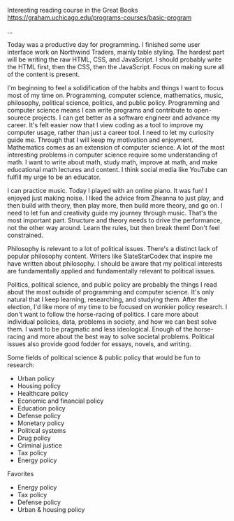 Interesting reading course in the Great Books
https://graham.uchicago.edu/programs-courses/basic-program

...

Today was a productive day for programming. I finished some user interface work on Northwind Traders, mainly table styling. The hardest part will be writing the raw HTML, CSS, and JavaScript. I should probably write the HTML first, then the CSS, then the JavaScript. Focus on making sure all of the content is present.

I'm beginning to feel a solidification of the habits and things I want to focus most of my time on. Programming, computer science, mathematics, music, philosophy, political science, politics, and public policy. Programming and computer science means I can write
programs and contribute to open-sourece projects. I can get better as a software engineer and advance my career. It's felt easier now that I view coding as a tool to improve my computer usage, rather than just a career tool. I need to let my curiosity guide me. Through that I will keep my motivation and enjoyment. Mathematics comes as an extension of computer science. A lot of the most interesting problems in computer science require some understanding of math. I want to write about math, study math, improve at math, and make educational math lectures and content. I think social media like YouTube can fulfill my urge to be an educator.

I can practice music. Today I played with an online piano. It was fun! I enjoyed just making noise. I liked the advice from Zheanna to just play, and then build with theory, then play more, then build more theory, and go on. I need to let fun and creativity guide my journey through music. That's the most important part. Structure and theory needs to drive the performance, not the other way around. Learn the rules, but then break them! Don't feel constrained.

Philosophy is relevant to a lot of political issues. There's a distinct lack of popular philosophy content. Writers like SlateStarCodex that inspire me have written about philosophy. I should be aware that my political interests are fundamentally applied and fundamentally relevant to political issues.

Politics, political science, and public policy are probably the things I read about the most outside of programming and computer science. It's only natural that I keep learning, researching, and studying them. After the election, I'd like more of my time to be focused on wonkier policy research. I don't want to follow the horse-racing of politics. I care more about individual policies, data, problems in society, and how we can best solve them. I want to be pragmatic and less ideological. Enough of the horse-racing and more about the best way to solve societal problems. Political issues also provide good fodder for essays, novels, and writing.

Some fields of political science & public policy that would be fun to research:
- Urban policy
- Housing policy
- Healthcare policy
- Economic and financial policy
- Education policy
- Defense policy
- Monetary policy
- Political systems
- Drug policy
- Criminal justice
- Tax policy
- Energy policy

Favorites
- Energy policy
- Tax policy
- Defense policy
- Urban & housing policy